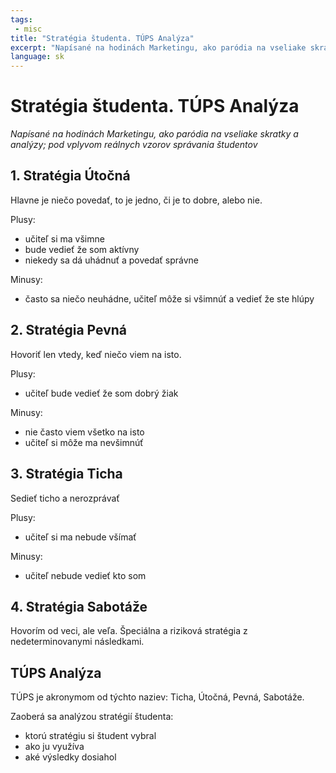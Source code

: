 ```yaml
---
tags:
 - misc
title: "Stratégia študenta. TÚPS Analýza"
excerpt: "Napísané na hodinách Marketingu, ako paródia na vseliake skratky a analýzy; pod vplyvom reálnych vzorov správania študentov"
language: sk
---
```

# Stratégia študenta. TÚPS Analýza

_Napísané na hodinách Marketingu, ako paródia na vseliake skratky a analýzy;
pod vplyvom reálnych vzorov správania študentov_

## 1. Stratégia Útočná

Hlavne je niečo povedať, to je jedno, či je to dobre, alebo nie.

Plusy:

 + učiteľ si ma všimne
 + bude vedieť že som aktívny
 + niekedy sa dá uhádnuť a povedať správne

Minusy:

 - často sa niečo neuhádne, učiteľ môže si všimnúť a vedieť že ste hlúpy

## 2. Stratégia Pevná

Hovoriť len vtedy, keď niečo viem na isto.

Plusy:

 + učiteľ bude vedieť že som dobrý žiak

Minusy:

 - nie často viem všetko na isto
 - učiteľ si môže ma nevšimnúť
 
## 3. Stratégia Ticha

Sedieť ticho a nerozprávať

Plusy:

 + učiteľ si ma nebude všímať

Minusy:

 - učiteľ nebude vedieť kto som
 
## 4. Stratégia Sabotáže

Hovorím od veci, ale veľa. Špeciálna a riziková stratégia z nedeterminovanymi následkami.

## TÚPS Analýza

TÚPS je akronymom od týchto naziev: Ticha, Útočná, Pevná, Sabotáže.

Zaoberá sa analýzou stratégií študenta:

 - ktorú stratégiu si študent vybral
 - ako ju využíva
 - aké výsledky dosiahol